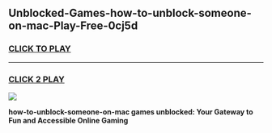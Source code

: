 
## Unblocked-Games-how-to-unblock-someone-on-mac-Play-Free-0cj5d
<h3>
<a href="https://premium76.site?title=how-to-unblock-someone-on-mac&ref=20M">CLICK TO PLAY</a></h3>
<hr>

<h3>
<a href="https://premium76.site?title=how-to-unblock-someone-on-mac&ref=20M">CLICK 2 PLAY</a>
  
</h3>

<a href="https://premium76.site?title=how-to-unblock-someone-on-mac&ref=19M"><img src="https://clearcache.store/games.png"></a>


**how-to-unblock-someone-on-mac games unblocked: Your Gateway to Fun and Accessible Online Gaming**
